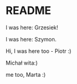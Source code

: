 # README

I was here: Grzesiek!

I was here: Szymon.

Hi, I was here too - Piotr :)

Michał wita:)

me too, Marta :)
